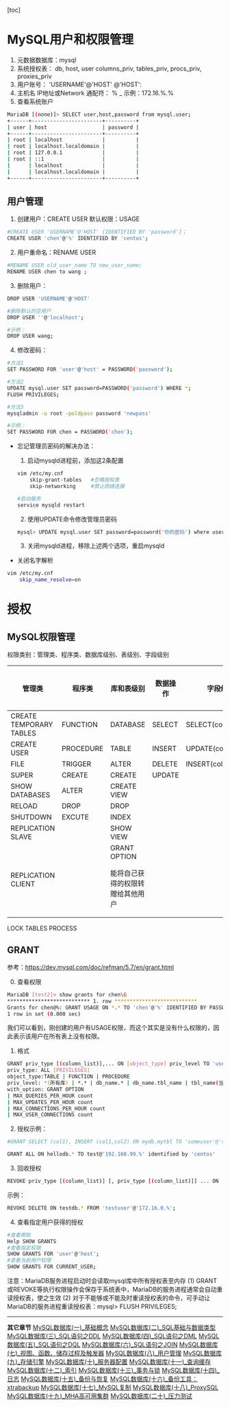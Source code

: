 [toc]

# MySQL用户和权限管理
1. 元数据数据库：mysql
2. 系统授权表：
db, host, user
columns_priv, tables_priv, procs_priv, proxies_priv
3. 用户账号：
    'USERNAME'@'HOST'
    @'HOST':
4. 主机名
    IP地址或Network
    通配符： % _
    示例：172.16.%.%
5. 查看系统账户
```bash
MariaDB [(none)]> SELECT user,host,password from mysql.user;
+------+-----------------------+----------+
| user | host                  | password |
+------+-----------------------+----------+
| root | localhost             |          |
| root | localhost.localdomain |          |
| root | 127.0.0.1             |          |
| root | ::1                   |          |
|      | localhost             |          |
|      | localhost.localdomain |          |
+------+-----------------------+----------+
```

## 用户管理
1. 创建用户：CREATE USER
默认权限：USAGE
```bash
#CREATE USER 'USERNAME'@'HOST' [IDENTIFIED BY 'password']；
CREATE USER 'chen'@'%' IDENTIFIED BY 'centos';
```

2. 用户重命名：RENAME USER
```bash
#RENAME USER old_user_name TO new_user_name;
RENAME USER chen to wang ;
```
3. 删除用户：
```bash
DROP USER 'USERNAME'@'HOST'

#删除默认的空用户
DROP USER ''@'localhost';

#示例：
DROP USER wang;
```

4. 修改密码：
```bash
#方法1
SET PASSWORD FOR 'user'@'host' = PASSWORD('password');

#方法2
UPDATE mysql.user SET password=PASSWORD('password') WHERE *;
FLUSH PRIVILEGES;

#方法3
mysqladmin -u root -poldpass password 'newpass'

#示例：
SET PASSWORD FOR chen = PASSWORD('chen');
```
+ 忘记管理员密码的解决办法：
    1. 启动mysqld进程前，添加这2条配置
    ```bash
    vim /etc/my.cnf
        skip-grant-tables   #忽略授权表
        skip-networking     #禁止网络连接
    
    #启动服务
    service mysqld restart
    ```
    2. 使用UPDATE命令修改管理员密码
    ```bash
    mysql> UPDATE mysql.user SET password=password('你的密码') where user='root';
    ```
    3. 关闭mysqld进程，移除上述两个选项，重启mysqld


+ 关闭名字解析
```bash
vim /etc/my.cnf
    skip_name_resolve=on
```

# 授权

## MySQL权限管理
权限类别：管理类、程序类、数据库级别、表级别、字段级别

管理类 | 程序类 | 库和表级别 | 数据操作 | 字段级别 | 所有权限
-|-|-|-|-|-
CREATE TEMPORARY TABLES|FUNCTION |DATABASE |SELECT | SELECT(col1,col2,...) | ALL
CREATE USER|PROCEDURE | TABLE | INSERT | UPDATE(col1,col2,...)
FILE |TRIGGER | ALTER | DELETE | INSERT(col1,col2,...)
SUPER |CREATE | CREATE| UPDATE
SHOW DATABASES| ALTER | CREATE VIEW
RELOAD | DROP | DROP
SHUTDOWN | EXCUTE | INDEX
REPLICATION SLAVE || SHOW VIEW
REPLICATION CLIENT || GRANT OPTION<p>能将自己获得的权限转赠给其他用户
LOCK TABLES
PROCESS

## GRANT
参考：https://dev.mysql.com/doc/refman/5.7/en/grant.html

0. 查看权限
```bash
MariaDB [test2]> show grants for chen\G
*************************** 1. row ***************************
Grants for chen@%: GRANT USAGE ON *.* TO 'chen'@'%' IDENTIFIED BY PASSWORD '*128977E278358FF80A246B5046F51043A2B1FCED'
1 row in set (0.000 sec)
```
我们可以看到，刚创建的用户有USAGE权限，而这个其实是没有什么权限的，因此表示该用户在所有表上没有权限。

1. 格式
```bash
GRANT priv_type [(column_list)],... ON [object_type] priv_level TO 'user'@'host' [IDENTIFIED BY 'password'] [WITH GRANT OPTION];
priv_type: ALL [PRIVILEGES]
object_type:TABLE | FUNCTION | PROCEDURE
priv_level: *(所有库) | *.* | db_name.* | db_name.tbl_name | tbl_name(当前库的表) | db_name.routine_name(指定库的函数,存储过程,触发器)
with_option: GRANT OPTION
| MAX_QUERIES_PER_HOUR count
| MAX_UPDATES_PER_HOUR count
| MAX_CONNECTIONS_PER_HOUR count
| MAX_USER_CONNECTIONS count
```

2. 授权示例：
```bash
#GRANT SELECT (col1), INSERT (col1,col2) ON mydb.mytbl TO 'someuser'@'somehost';

GRANT ALL ON hellodb.* TO test@'192.168.99.%' identified by 'centos'
```


3. 回收授权
```bash
REVOKE priv_type [(column_list)] [, priv_type [(column_list)]] ... ON [object_type] priv_level FROM user [, user] ...
```
示例：
```bash
REVOKE DELETE ON testdb.* FROM 'testuser'@'172.16.0.%';
```

4. 查看指定用户获得的授权
```bash
#查看帮助
Help SHOW GRANTS
#查看指定权限
SHOW GRANTS FOR 'user'@'host';
#查看当前用户权限
SHOW GRANTS FOR CURRENT_USER;
```
注意：MariaDB服务进程启动时会读取mysql库中所有授权表至内存
(1) GRANT或REVOKE等执行权限操作会保存于系统表中，MariaDB的服务进程通常会自动重读授权表，使之生效
(2) 对于不能够或不能及时重读授权表的命令，可手动让MariaDB的服务进程重读授权表：mysql> FLUSH PRIVILEGES;

- - - 

**其它章节**
[MySQL数据库(一)_基础概念]()
[MySQL数据库(二)_SQL基础与数据类型]()
[MySQL数据库(三)_SQL语句之DDL]()
[MySQL数据库(四)_SQL语句之DML]()
[MySQL数据库(五)_SQL语句之DQL]()
[MySQL数据库(六)_SQL语句之JOIN]()
[MySQL数据库(七)_视图、函数、储存过程及触发器]()
[MySQL数据库(八)_用户管理]()
[MySQL数据库(九)_存储引擎]()
[MySQL数据库(十)_服务器配置]()
[MySQL数据库(十一)_查询缓存]()
[MySQL数据库(十二)_索引]()
[MySQL数据库(十三)_事务与锁]()
[MySQL数据库(十四)_日志]()
[MySQL数据库(十五)_备份与恢复]()
[MySQL数据库(十六)_备份工具：xtrabackup]()
[MySQL数据库(十七)_MySQL复制]()
[MySQL数据库(十八)_ProxySQL]()
[MySQL数据库(十九)_MHA高可用集群]()
[MySQL数据库(二十)_压力测试]()